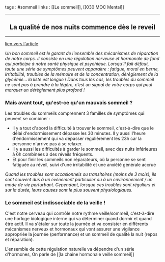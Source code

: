 tags : #sommeil 
links : [[Le sommeil]], [[030 MOC Mental]]

****

<h2 style="text-align: center;"> La qualité de nos nuits commence dès le reveil </h2>

****

[lien vers l'article](https://emotionalcare.be/blog/article/la-qualite-de-nos-nuits-commence-des-le-reveil#:~:text=Le%20cortisol%2C%20pr%C3%A9curseur%20de%20toute,et%208h30%20par%20la%20lumi%C3%A8re.)

*Un bon sommeil est le garant de l'ensemble des mécanismes de réparation de notre corps. Il consiste en une régulation nerveuse et hormonale de fond qui participe à notre santé physique et psychique. Lorsqu’il fait défaut, toute une série de symptômes peuvent apparaitre : fatigue, moral en berne, irritabilité, troubles de la mémoire et de la concentration, dérèglement de la glycémie… la liste est longue ! Dans tous les cas, les troubles du sommeil ne sont pas à prendre à la légère, c’est un signal de votre corps qui peut marquer un dérèglement plus profond !*


### Mais avant tout, qu'est-ce qu'un mauvais sommeil ?

Les troubles du sommeils comprennent 3 familles de symptômes qui peuvent se combiner :

- Il y a tout d'abord la difficulté à trouver le sommeil, c'est-à-dire que le délai d'endormissement dépasse les 30 minutes. Il y aussi l'heure d'endormissement qui va dépasser régulièrement les 23h car la personne n'arrive pas à se relaxer.
- Il y a aussi les difficultés à garder le sommeil, avec des nuits inférieures à 6h combinées à des réveils fréquents.
- Et pour finir les sommeils non réparateurs, où la personne se sent fatiguée au réveil, suivi d'une irritabilité et une anxiété générale accrue

*Quand les troubles sont occasionnels ou transitoires (moins de 3 mois), ils sont souvent dus à un événement particulier ou à un environnement / un mode de vie perturbant. Cependant, lorsque ces troubles sont réguliers et sur la durée, leurs causes sont le plus souvent physiologiques.*

### Le sommeil est indissociable de la veille !

C'est notre cerveau qui contrôle notre rythme veille/sommeil, c'est-à-dire une horloge biologique interne qui va déterminer quand dormir et quand être actif. Il va s'étaler sur toute la journée et va consister en différents mécanismes nerveux et hormonaux qui vont assurer une vigilance appropriée la journée (performance) et un sommeil de qualité la nuit (repos et réparation).

L'ensemble de cette régulation naturelle va dépendre d'un série d'hormones, On parle de [[la chaine hormonale veille sommeil]]